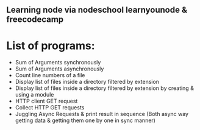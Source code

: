 ## Learning node via nodeschool learnyounode & freecodecamp

# List of programs:

* Sum of Arguments synchronously
* Sum of Arguments asynchronously
* Count line numbers of a file
* Display list of files inside a directory filtered by extension
* Display list of files inside a directory filtered by extension by creating & using a module
* HTTP client GET request
* Collect HTTP GET requests
* Juggling Async Requests & print result in sequence (Both async way getting data & getting them one by one in sync manner)
